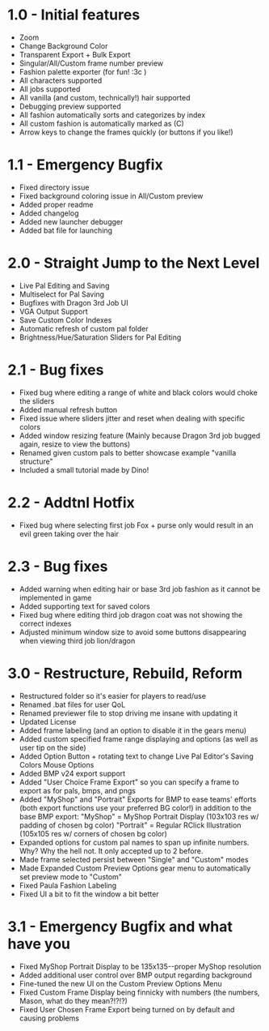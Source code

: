 # 1.0 - Initial features
- Zoom
- Change Background Color
- Transparent Export + Bulk Export
- Singular/All/Custom frame number preview
- Fashion palette exporter (for fun! :3c )
- All characters supported
- All jobs supported
- All vanilla (and custom, technically!) hair supported
- Debugging preview supported
- All fashion automatically sorts and categorizes by index
- All custom fashion is automatically marked as (C)
- Arrow keys to change the frames quickly (or buttons if you like!)

# 1.1 - Emergency Bugfix
- Fixed directory issue
- Fixed background coloring issue in All/Custom preview
- Added proper readme
- Added changelog
- Added new launcher debugger
- Added bat file for launching

# 2.0 - Straight Jump to the Next Level
- Live Pal Editing and Saving
- Multiselect for Pal Saving
- Bugfixes with Dragon 3rd Job UI
- VGA Output Support
- Save Custom Color Indexes
- Automatic refresh of custom pal folder
- Brightness/Hue/Saturation Sliders for Pal Editing

# 2.1 - Bug fixes
- Fixed bug where editing a range of white and black colors would choke the sliders
- Added manual refresh button
- Fixed issue where sliders jitter and reset when dealing with specific colors
- Added window resizing feature (Mainly because Dragon 3rd job bugged again, resize to view the buttons)
- Renamed given custom pals to better showcase example "vanilla structure"
- Included a small tutorial made by Dino!

# 2.2 - Addtnl Hotfix
- Fixed bug where selecting first job Fox + purse only would result in an evil green taking over the hair

# 2.3 - Bug fixes
- Added warning when editing hair or base 3rd job fashion as it cannot be implemented in game
- Added supporting text for saved colors
- Fixed bug where editing third job dragon coat was not showing the correct indexes 
- Adjusted minimum window size to avoid some buttons disappearing when viewing third job lion/dragon

# 3.0 - Restructure, Rebuild, Reform
- Restructured folder so it's easier for players to read/use
- Renamed .bat files for user QoL
- Renamed previewer file to stop driving me insane with updating it
- Updated License
- Added frame labeling (and an option to disable it in the gears menu)
- Added custom specified frame range displaying and options (as well as user tip on the side)
- Added Option Button + rotating text to change Live Pal Editor's Saving Colors Mouse Options
- Added BMP v24 export support
- Added "User Choice Frame Export" so you can specify a frame to export as for pals, bmps, and pngs
- Added "MyShop" and "Portrait" Exports for BMP to ease teams' efforts (both export functions
    use your preferred BG color!) in addition to the base BMP export:
        "MyShop" = MyShop Portrait Display (103x103 res w/ padding of chosen bg color)
        "Portrait" = Regular RClick Illustration (105x105 res w/ corners of chosen bg color)
- Expanded options for custom pal names to span up infinite numbers. Why? Why the hell not. It only 
    accepted up to 2 before.
- Made frame selected persist between "Single" and "Custom" modes
- Made Expanded Custom Preview Options gear menu to automatically set preview mode to "Custom"
- Fixed Paula Fashion Labeling
- Fixed UI a bit to fit the window a bit better

# 3.1 - Emergency Bugfix and what have you
- Fixed MyShop Portrait Display to be 135x135--proper MyShop resolution
- Added additional user control over BMP output regarding background
- Fine-tuned the new UI on the Custom Preview Options Menu
- Fixed Custom Frame Display being finnicky with numbers (the numbers, Mason, what do they mean?!?!?)
- Fixed User Chosen Frame Export being turned on by default and causing problems